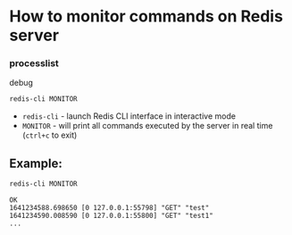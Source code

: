 # How to monitor commands on Redis server

### processlist
debug

```bash
redis-cli MONITOR
```

- `redis-cli` - launch Redis CLI interface in interactive mode
- `MONITOR` - will print all commands executed by the server in real time (`ctrl+c` to exit)

## Example: 
```bash
redis-cli MONITOR
```
```
OK
1641234588.698650 [0 127.0.0.1:55798] "GET" "test"
1641234590.008590 [0 127.0.0.1:55800] "GET" "test1"
...
```

